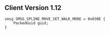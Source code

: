 ## Client Version 1.12

```rust,ignore
smsg SMSG_SPLINE_MOVE_SET_WALK_MODE = 0x030E {
    PackedGuid guid;    
}

```
